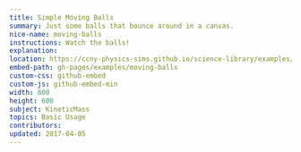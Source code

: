 ```yaml
---
title: Simple Moving Balls
summary: Just some balls that bounce around in a canvas.
nice-name: moving-balls
instructions: Watch the balls!
explanation:
location: https://ccny-physics-sims.github.io/science-library/examples/moving-balls/
embed-path: gh-pages/examples/moving-balls
custom-css: github-embed
custom-js: github-embed-min
width: 800
height: 600
subject: KineticMass
topics: Basic Usage
contributors:
updated: 2017-04-05
---
```


